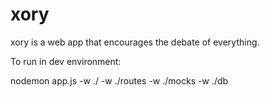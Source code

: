 xory
====

xory is a web app that encourages the debate of everything.

To run in dev environment:

nodemon app.js -w ./ -w ./routes -w ./mocks -w ./db